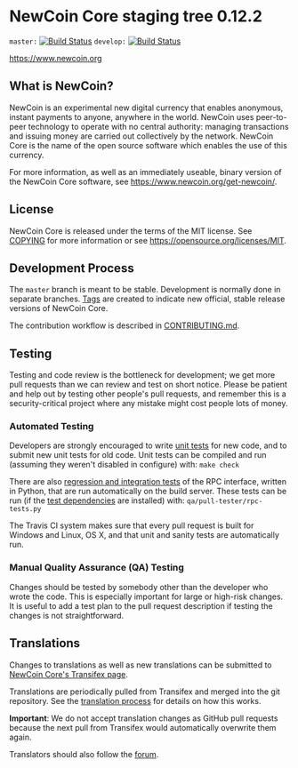 NewCoin Core staging tree 0.12.2
===============================

`master:` [![Build Status](https://travis-ci.org/newcoinpay/newcoin.svg?branch=master)](https://travis-ci.org/newcoinpay/newcoin) `develop:` [![Build Status](https://travis-ci.org/newcoinpay/newcoin.svg?branch=develop)](https://travis-ci.org/newcoinpay/newcoin/branches)

https://www.newcoin.org


What is NewCoin?
----------------

NewCoin is an experimental new digital currency that enables anonymous, instant
payments to anyone, anywhere in the world. NewCoin uses peer-to-peer technology
to operate with no central authority: managing transactions and issuing money
are carried out collectively by the network. NewCoin Core is the name of the open
source software which enables the use of this currency.

For more information, as well as an immediately useable, binary version of
the NewCoin Core software, see https://www.newcoin.org/get-newcoin/.


License
-------

NewCoin Core is released under the terms of the MIT license. See [COPYING](COPYING) for more
information or see https://opensource.org/licenses/MIT.

Development Process
-------------------

The `master` branch is meant to be stable. Development is normally done in separate branches.
[Tags](https://github.com/newcoinpay/newcoin/tags) are created to indicate new official,
stable release versions of NewCoin Core.

The contribution workflow is described in [CONTRIBUTING.md](CONTRIBUTING.md).

Testing
-------

Testing and code review is the bottleneck for development; we get more pull
requests than we can review and test on short notice. Please be patient and help out by testing
other people's pull requests, and remember this is a security-critical project where any mistake might cost people
lots of money.

### Automated Testing

Developers are strongly encouraged to write [unit tests](/doc/unit-tests.md) for new code, and to
submit new unit tests for old code. Unit tests can be compiled and run
(assuming they weren't disabled in configure) with: `make check`

There are also [regression and integration tests](/qa) of the RPC interface, written
in Python, that are run automatically on the build server.
These tests can be run (if the [test dependencies](/qa) are installed) with: `qa/pull-tester/rpc-tests.py`

The Travis CI system makes sure that every pull request is built for Windows
and Linux, OS X, and that unit and sanity tests are automatically run.

### Manual Quality Assurance (QA) Testing

Changes should be tested by somebody other than the developer who wrote the
code. This is especially important for large or high-risk changes. It is useful
to add a test plan to the pull request description if testing the changes is
not straightforward.

Translations
------------

Changes to translations as well as new translations can be submitted to
[NewCoin Core's Transifex page](https://www.transifex.com/projects/p/newcoin/).

Translations are periodically pulled from Transifex and merged into the git repository. See the
[translation process](doc/translation_process.md) for details on how this works.

**Important**: We do not accept translation changes as GitHub pull requests because the next
pull from Transifex would automatically overwrite them again.

Translators should also follow the [forum](https://www.newcoin.org/forum/topic/newcoin-worldwide-collaboration.88/).
